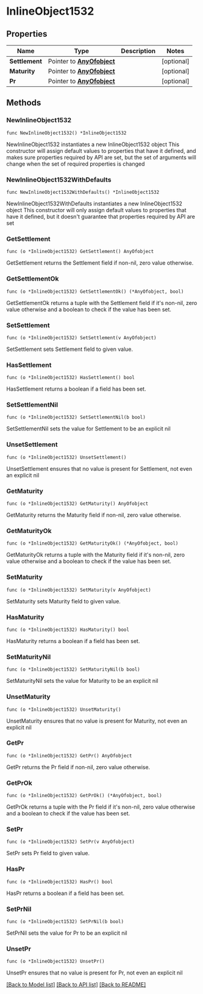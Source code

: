 # InlineObject1532

## Properties

Name | Type | Description | Notes
------------ | ------------- | ------------- | -------------
**Settlement** | Pointer to [**AnyOfobject**](anyOf&lt;object&gt;.md) |  | [optional] 
**Maturity** | Pointer to [**AnyOfobject**](anyOf&lt;object&gt;.md) |  | [optional] 
**Pr** | Pointer to [**AnyOfobject**](anyOf&lt;object&gt;.md) |  | [optional] 

## Methods

### NewInlineObject1532

`func NewInlineObject1532() *InlineObject1532`

NewInlineObject1532 instantiates a new InlineObject1532 object
This constructor will assign default values to properties that have it defined,
and makes sure properties required by API are set, but the set of arguments
will change when the set of required properties is changed

### NewInlineObject1532WithDefaults

`func NewInlineObject1532WithDefaults() *InlineObject1532`

NewInlineObject1532WithDefaults instantiates a new InlineObject1532 object
This constructor will only assign default values to properties that have it defined,
but it doesn't guarantee that properties required by API are set

### GetSettlement

`func (o *InlineObject1532) GetSettlement() AnyOfobject`

GetSettlement returns the Settlement field if non-nil, zero value otherwise.

### GetSettlementOk

`func (o *InlineObject1532) GetSettlementOk() (*AnyOfobject, bool)`

GetSettlementOk returns a tuple with the Settlement field if it's non-nil, zero value otherwise
and a boolean to check if the value has been set.

### SetSettlement

`func (o *InlineObject1532) SetSettlement(v AnyOfobject)`

SetSettlement sets Settlement field to given value.

### HasSettlement

`func (o *InlineObject1532) HasSettlement() bool`

HasSettlement returns a boolean if a field has been set.

### SetSettlementNil

`func (o *InlineObject1532) SetSettlementNil(b bool)`

 SetSettlementNil sets the value for Settlement to be an explicit nil

### UnsetSettlement
`func (o *InlineObject1532) UnsetSettlement()`

UnsetSettlement ensures that no value is present for Settlement, not even an explicit nil
### GetMaturity

`func (o *InlineObject1532) GetMaturity() AnyOfobject`

GetMaturity returns the Maturity field if non-nil, zero value otherwise.

### GetMaturityOk

`func (o *InlineObject1532) GetMaturityOk() (*AnyOfobject, bool)`

GetMaturityOk returns a tuple with the Maturity field if it's non-nil, zero value otherwise
and a boolean to check if the value has been set.

### SetMaturity

`func (o *InlineObject1532) SetMaturity(v AnyOfobject)`

SetMaturity sets Maturity field to given value.

### HasMaturity

`func (o *InlineObject1532) HasMaturity() bool`

HasMaturity returns a boolean if a field has been set.

### SetMaturityNil

`func (o *InlineObject1532) SetMaturityNil(b bool)`

 SetMaturityNil sets the value for Maturity to be an explicit nil

### UnsetMaturity
`func (o *InlineObject1532) UnsetMaturity()`

UnsetMaturity ensures that no value is present for Maturity, not even an explicit nil
### GetPr

`func (o *InlineObject1532) GetPr() AnyOfobject`

GetPr returns the Pr field if non-nil, zero value otherwise.

### GetPrOk

`func (o *InlineObject1532) GetPrOk() (*AnyOfobject, bool)`

GetPrOk returns a tuple with the Pr field if it's non-nil, zero value otherwise
and a boolean to check if the value has been set.

### SetPr

`func (o *InlineObject1532) SetPr(v AnyOfobject)`

SetPr sets Pr field to given value.

### HasPr

`func (o *InlineObject1532) HasPr() bool`

HasPr returns a boolean if a field has been set.

### SetPrNil

`func (o *InlineObject1532) SetPrNil(b bool)`

 SetPrNil sets the value for Pr to be an explicit nil

### UnsetPr
`func (o *InlineObject1532) UnsetPr()`

UnsetPr ensures that no value is present for Pr, not even an explicit nil

[[Back to Model list]](../README.md#documentation-for-models) [[Back to API list]](../README.md#documentation-for-api-endpoints) [[Back to README]](../README.md)


